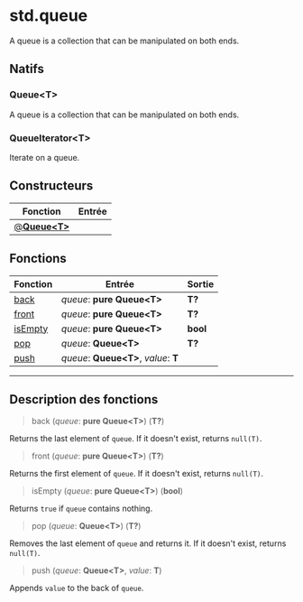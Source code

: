 # std.queue

A queue is a collection that can be manipulated on both ends.
## Natifs
### Queue\<T>
A queue is a collection that can be manipulated on both ends.
### QueueIterator\<T>
Iterate on a queue.
## Constructeurs
|Fonction|Entrée|
|-|-|
|[@**Queue\<T>**](#ctor_0)||
## Fonctions
|Fonction|Entrée|Sortie|
|-|-|-|
|[back](#func_0)|*queue*: **pure Queue\<T>**|**T?**|
|[front](#func_1)|*queue*: **pure Queue\<T>**|**T?**|
|[isEmpty](#func_2)|*queue*: **pure Queue\<T>**|**bool**|
|[pop](#func_3)|*queue*: **Queue\<T>**|**T?**|
|[push](#func_4)|*queue*: **Queue\<T>**, *value*: **T**||


***
## Description des fonctions

<a id="func_0"></a>
> back (*queue*: **pure Queue\<T>**) (**T?**)

Returns the last element of `queue`.
If it doesn't exist, returns `null(T)`.

<a id="func_1"></a>
> front (*queue*: **pure Queue\<T>**) (**T?**)

Returns the first element of `queue`.
If it doesn't exist, returns `null(T)`.

<a id="func_2"></a>
> isEmpty (*queue*: **pure Queue\<T>**) (**bool**)

Returns `true` if `queue` contains nothing.

<a id="func_3"></a>
> pop (*queue*: **Queue\<T>**) (**T?**)

Removes the last element of `queue` and returns it.
If it doesn't exist, returns `null(T)`.

<a id="func_4"></a>
> push (*queue*: **Queue\<T>**, *value*: **T**)

Appends `value` to the back of `queue`.

